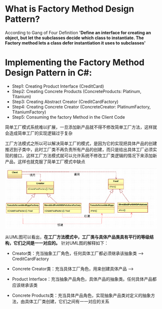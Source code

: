# What is Factory Method Design Pattern?
According to Gang of Four Definition **'Define an interface for creating an object, but let the subclasses decide which class to instantiate. The Factory method lets a class defer instantiation it uses to subclasses'**
# Implementing the Factory Method Design Pattern in C#:
* Step1: Creating Product Interface (CreditCard)
* Step2: Creating Concrete Products (ConcreteProducts: Platinum, Titanium)
* Step3: Creating Abstract Creator (CreditCardFactory)
* Step4: Creating Concrete Creator (ConcreteCreator: PlatinumFactory, TitaniumFactory)
* Step5: Consuming the factory Method in the Client Code


简单工厂模式系统难以扩展，一旦添加新产品就不得不修改简单工厂方法，这样就会造成简单工厂的实现逻辑过于复杂

工厂方法模式之所以可以解决简单工厂的模式，是因为它的实现把具体产品的创建推迟到子类中，此时工厂类不再负责所有产品的创建，而只是给出具体工厂必须实现的接口，这样工厂方法模式就可以允许系统不修改工厂类逻辑的情况下来添加新产品，这样也就克服了简单工厂模式中缺点


![img.png](img.png)

从UML图可以看出，**在工厂方法模式中，工厂类与具体产品类具有平行的等级结构，它们之间是一一对应的。** 
针对UML图的解释如下：

* Creator类：充当抽象工厂角色，任何具体工厂都必须继承该抽象类 --> CreditCardFactory

* Concrete Creator类：充当具体工厂角色，用来创建具体产品 --> 

* Product Interface：充当抽象产品角色，具体产品的抽象类。任何具体产品都应该继承该类

* Concrete Products类：充当具体产品角色，实现抽象产品类对定义的抽象方法，由具体工厂类创建，它们之间有一一对应的关系